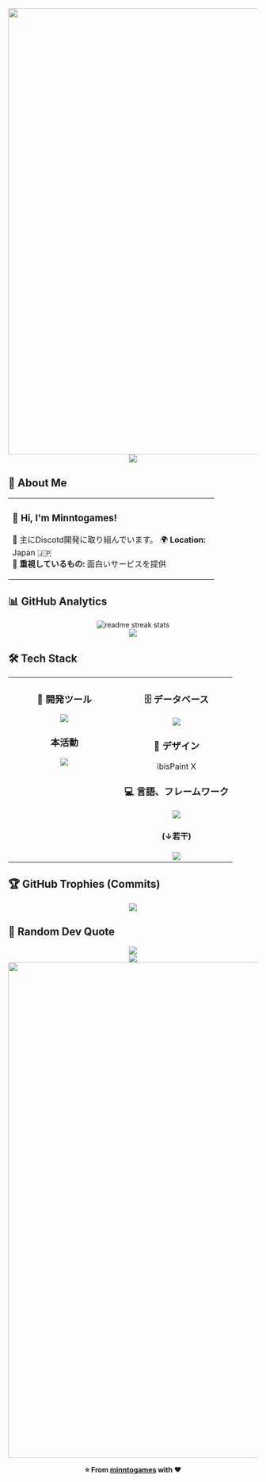 <div align="center">
  <img src="https://user-images.githubusercontent.com/74038190/212284100-561aa473-3905-4a80-b561-0d28506553ee.gif" width="900">
</div>

<div align="center">
  <img src="https://capsule-render.vercel.app/api?type=waving&height=150&color=gradient&descAlign=50" />
</div>

## 🌟 **About Me**

<div align="center">

<table>
<tr>
<td width="400" align="left">

### 👋 **Hi, I'm Minntogames!**
🚀 主にDiscotd開発に取り組んでいます。
🌍 **Location:** Japan 🇯🇵  
💼 **重視しているもの:** 面白いサービスを提供

</td>
</tr>
</table>

</div>

## 📊 **GitHub Analytics**

<div align="center">
  <img src="https://github-readme-streak-stats.herokuapp.com/?user=minntogames&theme=transparent&border_radius=10&starting_year=2020" alt="readme streak stats" />
</div>

<div align="center">
  <img src="https://github-readme-activity-graph.vercel.app/graph?username=minntogames&custom_title=User's%20GitHub%20Activity%20Graph&bg_color=0d1117&color=58a6ff&line=58a6ff&point=58a6ff&area=true&hide_border=true" />
</div>

## 🛠️ **Tech Stack**

<table align="center">
<tr>
<td width="50%" align="center" valign="top">

### 🔧  **開発ツール**
<img src="https://skillicons.dev/icons?i=vscode,git,github,postman" />

### **本活動**
<img src="https://skillicons.dev/icons?i=discord,bots,discordjs" />

</td>
<td width="50%" align="center" valign="top">

### 🗄️  **データベース**
<img src="https://skillicons.dev/icons?i=mongodb" />

### 🎨  **デザイン**
ibisPaint X

### 💻  **言語、フレームワーク**
<img src="https://skillicons.dev/icons?i=nodejs,js,html,css" />

#### (↓若干)
<img src="https://skillicons.dev/icons?i=ts,lua,py" />

</td>
</tr>
</table>

## 🏆 **GitHub Trophies (Commits)**

<div align="center">
  <img src="https://github-profile-trophy.vercel.app/?username=minntogames&theme=transparent&no-frame=true&no-bg=false&margin-w=4&column=7&rank=SECRET,SSS,SS,S,AAA,AA,A,B,C&title=Commit,Commits" />
</div>

## 💭 **Random Dev Quote**

<div align="center">
  <img src="https://quotes-github-readme.vercel.app/api?type=horizontal&theme=transparent" />
</div>

<div align="center">
  <img src="https://capsule-render.vercel.app/api?type=waving&color=gradient&customColorList=0,2,2,5,30&height=120&section=footer&animation=twinkling" />
</div>

<div align="center">
  <img src="https://user-images.githubusercontent.com/74038190/212284115-f47cd8ff-2ffb-4b04-b5bf-4d1c14c0247f.gif" width="1000">
  
  **⭐ From [minntogames](https://github.com/minntogames) with ❤️**
</div>
